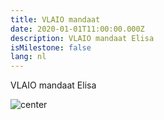 ```yaml
---
title: VLAIO mandaat
date: 2020-01-01T11:00:00.000Z
description: VLAIO mandaat Elisa
isMilestone: false
lang: nl
---
```


VLAIO mandaat Elisa

![center]()
